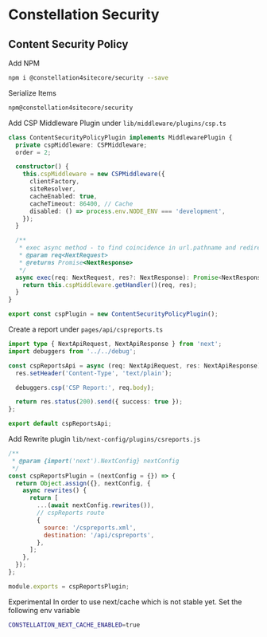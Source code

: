 # Constellation Security

## Content Security Policy

Add NPM

```bash
npm i @constellation4sitecore/security --save
```

Serialize Items

```bash
npm@constellation4sitecore/security
```

Add CSP Middleware Plugin under `lib/middleware/plugins/csp.ts`

```ts
class ContentSecurityPolicyPlugin implements MiddlewarePlugin {
  private cspMiddleware: CSPMiddleware;
  order = 2;

  constructor() {
    this.cspMiddleware = new CSPMiddleware({
      clientFactory,
      siteResolver,
      cacheEnabled: true,
      cacheTimeout: 86400, // Cache
      disabled: () => process.env.NODE_ENV === 'development',
    });
  }

  /**
   * exec async method - to find coincidence in url.pathname and redirects of site
   * @param req<NextRequest>
   * @returns Promise<NextResponse>
   */
  async exec(req: NextRequest, res?: NextResponse): Promise<NextResponse> {
    return this.cspMiddleware.getHandler()(req, res);
  }
}

export const cspPlugin = new ContentSecurityPolicyPlugin();
```

Create a report under `pages/api/cspreports.ts`

```ts
import type { NextApiRequest, NextApiResponse } from 'next';
import debuggers from '../../debug';

const cspReportsApi = async (req: NextApiRequest, res: NextApiResponse): Promise<void> => {
  res.setHeader('Content-Type', 'text/plain');

  debuggers.csp('CSP Report:', req.body);

  return res.status(200).send({ success: true });
};

export default cspReportsApi;
```

Add Rewrite plugin `lib/next-config/plugins/csreports.js`

```js
/**
 * @param {import('next').NextConfig} nextConfig
 */
const cspReportsPlugin = (nextConfig = {}) => {
  return Object.assign({}, nextConfig, {
    async rewrites() {
      return [
        ...(await nextConfig.rewrites()),
        // cspReports route
        {
          source: '/cspreports.xml',
          destination: '/api/cspreports',
        },
      ];
    },
  });
};

module.exports = cspReportsPlugin;
```

Experimental
In order to use next/cache which is not stable yet. Set the following env variable

```bash
CONSTELLATION_NEXT_CACHE_ENABLED=true
```

